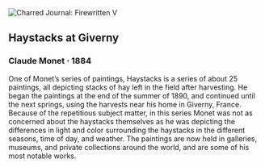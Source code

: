 <div class="artwork-of-the-day">
  <div class="container">
    <div class="img-wrapper">
      <img
        src="https://uploads4.wikiart.org/images/claude-monet/haystacks-at-giverny.jpg!Large.jpg"
        alt="Charred Journal: Firewritten V" />
    </div>
    <div class="artwork-detail">
      <div class="artwork-origin"> 
        <h2 class="artwork-name">Haystacks at Giverny</h2>
        <h3 class="artist">
          Claude Monet
                    ·  1884
        </h3>
      </div>
      <p class="description">
        <span class="artwork-description-text ng-binding" ng-bind-html="viewModel.ArtworkOfTheDay.Description | unsafe">One of Monet’s series of paintings, Haystacks is a series of about 25 paintings, all depicting stacks of hay left in the field after harvesting. He began the paintings at the end of the summer of 1890, and continued until the next springs, using the harvests near his home in Giverny, France. Because of the repetitious subject matter, in this series Monet was not as concerned about the haystacks themselves as he was depicting the differences in light and color surrounding the haystacks in the different seasons, time of day, and weather. The paintings are now held in galleries, museums, and private collections around the world, and are some of his most notable works. </span>
                        <div class="text-shadow-container" ng-show="showShadow" style=""></div>
      </p>
    </div>
  </div>

</div>
